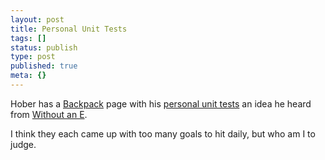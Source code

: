 ```yaml
---
layout: post
title: Personal Unit Tests
tags: []
status: publish
type: post
published: true
meta: {}
---
```

Hober has a [Backpack](http://www.backpackit.com/) page with his [personal unit tests](http://hober.backpackit.com/pub/1233865) an idea he heard from [Without an E](http://withoutane.com/rants/2007/08/personal-unit-tests).

I think they each came up with too many goals to hit daily, but who am I to judge.
